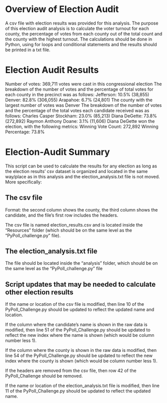 # Overview of Election Audit

A csv file with election results was provided for this analysis. The purpose of this election audit analysis is to calculate the voter turnout for each county, the percentage of votes from each county out of the total count and the county with the highest turnout. The calculations should be done in Python, using for loops and conditional statements and the results should be printed in a txt file.

# Election Audit Results

Number of votes:
369,711 votes were cast in this congressional election
The breakdown of the number of votes and the percentage of total votes for each county in the precinct was as follows:
Jefferson: 10.5% (38,855)
Denver: 82.8% (306,055)
Arapahoe: 6.7% (24,801)
The county with the largest number of votes was Denver
The breakdown of the number of votes and the percentage of the total votes each candidate received was as follows:
Charles Casper Stockham: 23.0% (85,213)
Diana DeGette: 73.8% (272,892)
Raymon Anthony Doane: 3.1% (11,606)
Diana DeGette won the election, with the following metrics:
Winning Vote Count: 272,892
Winning Percentage: 73.8%

# Election-Audit Summary

This script can be used to calculate the results for any election as long as the election results’ csv dataset is organized and located in the same way/place as in this analysis and the election_analysis.txt file is not moved. More specifically:

## The csv file

Format: the second column shows the county, the third column shows the candidate, and the file’s first row includes the headers.

The csv file is named election_results.csv and is located inside the “Resources” folder (which should be on the same level as the “PyPoll_challenge.py” file).

## The election_analysis.txt file

The file should be located inside the “analysis” folder, which should be on the same level as the “PyPoll_challenge.py” file

## Script updates that may be needed to calculate other election results

If the name or location of the csv file is modified, then line 10 of the PyPoll_Challenge.py should be updated to reflect the updated name and location.

If the column where the candidate’s name is shown in the raw data is modified, then line 51 of the PyPoll_Challenge.py should be updated to reflect the new index where the name is shown (which would be column number less 1).

If the column where the county is shown in the raw data is modified, then line 54 of the PyPoll_Challenge.py should be updated to reflect the new index where the county is shown (which would be column number less 1).

If the headers are removed from the csv file, then row 42 of the PyPoll_Challenge should be removed.

If the name or location of the election_analysis.txt file is modified, then line 11 of the PyPoll_Challenge.py should be updated to reflect the updated name.
